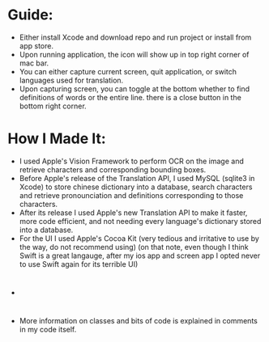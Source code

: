 # Guide:
- Either install Xcode and download repo and run project or install from app store.
- Upon running application, the icon will show up in top right corner of mac bar.
- You can either capture current screen, quit application, or switch languages used for translation.
- Upon capturing screen, you can toggle at the bottom whether to find definitions of words or the entire line. there is a close button in the bottom right corner.
#
# How I Made It:
- I used Apple's Vision Framework to perform OCR on the image and retrieve characters and corresponding bounding boxes.
- Before Apple's release of the Translation API, I used MySQL (sqlite3 in Xcode) to store chinese dictionary into a database, search characters and retrieve pronounciation and definitions corresponding to those characters.
- After its release I used Apple's new Translation API to make it faster, more code efficient, and not needing every language's dictionary stored into a database.
- For the UI I used Apple's Cocoa Kit (very tedious and irritative to use by the way, do not recommend using) (on that note, even though I think Swift is a great langauge, after my ios app and screen app I opted never to use Swift again for its terrible UI)
- #
- More information on classes and bits of code is explained in comments in my code itself.
